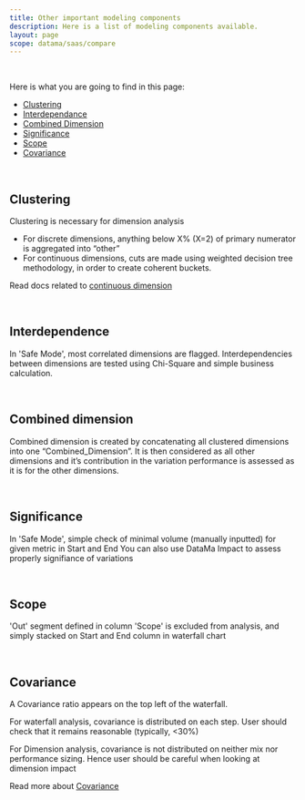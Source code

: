 ```yaml
---
title: Other important modeling components
description: Here is a list of modeling components available.
layout: page
scope: datama/saas/compare
---
```


<br>

Here is what you are going to find in this page: 
- [Clustering](#clustering)
- [Interdependance](#interdependence)
- [Combined Dimension](#combined-dimension)
- [Significance](#significance)
- [Scope](#scope)
- [Covariance](#covariance)

<br>

## <b>Clustering </b>

Clustering is necessary for dimension analysis
* For discrete dimensions, anything below X% (X=2) of primary numerator is aggregated into “other”
* For continuous dimensions, cuts are made using weighted decision tree methodology, in order to create coherent buckets.

Read docs related to [continuous dimension]({{site.url}}/{{site.baseurl}}/core_app/new/interface/homepage/get_inspired/marketing_continuous.html)

<br>

## <b>Interdependence</b>

In 'Safe Mode', most correlated dimensions are flagged. Interdependencies between dimensions are tested using Chi-Square and simple business calculation.

<br>

## <b>Combined dimension</b>

Combined dimension is created by concatenating all clustered dimensions into one “Combined_Dimension”. It is then considered as all other dimensions and it’s contribution in the variation performance is assessed as it is for the other dimensions.

<br>

## <b>Significance</b>

In 'Safe Mode', simple check of minimal volume (manually inputted) for given metric in Start and End
You can also use DataMa Impact to assess properly signifiance of variations

<br>

## <b>Scope</b>

'Out' segment defined in column 'Scope' is excluded from analysis, and simply stacked on Start and End column in waterfall chart

<br>

## <b>Covariance</b>

A Covariance ratio appears on the top left of the waterfall.

For waterfall analysis, covariance is distributed on each step. User should check that it remains reasonable (typically, <30%)

For Dimension analysis, covariance is not distributed on neither mix nor performance sizing. Hence user should be careful when looking at dimension impact

Read more about [Covariance]({{site.url}}/{{site.baseurl}}/core_app/compare/model/waterfall/covariance)

<br>